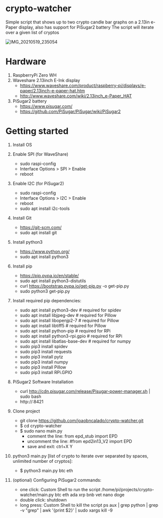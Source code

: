 # crypto-watcher

Simple script that shows up to two crypto candle bar graphs on a 2.13in e-Paper display, also has support for PiSugar2 battery
The script will iterate over a given list of cryptos

![IMG_20210519_235054](https://user-images.githubusercontent.com/12883662/118895158-873b9e00-b8fd-11eb-85e0-d2d9ac01b220.jpg)


# Hardware
1. RaspberryPi Zero WH
2. Waveshare 2.13inch E-Ink display
    - https://www.waveshare.com/product/raspberry-pi/displays/e-paper/2.13inch-e-paper-hat.htm
    - http://www.waveshare.com/wiki/2.13inch_e-Paper_HAT
3. PiSugar2 battery
    - https://www.pisugar.com/
    - https://github.com/PiSugar/PiSugar/wiki/PiSugar2

# Getting started
1. Install OS
2. Enable SPI (for WaveShare)
    - sudo raspi-config
    - Interface Options > SPI > Enable
    - reboot
3. Enable I2C (for PiSugar2)
    - sudo raspi-config
    - Interface Options > I2C > Enable
    - reboot
    - sudo apt install i2c-tools
4. Install Git
    - https://git-scm.com/
    - sudo apt install git
5. Install python3
    - https://www.python.org/
    - sudo apt install python3
6. Install pip
    - https://pip.pypa.io/en/stable/
    - sudo apt install python3-distutils
    - curl https://bootstrap.pypa.io/get-pip.py -o get-pip.py
    - sudo python3 get-pip.py
7. Install required pip dependencies:
    - sudo apt install python3-dev # required for spidev
    - sudo apt install libjpeg-dev # required for Pillow
    - sudo apt install libopenjp2-7 # required for Pillow
    - sudo apt install libtiff5 # required for Pillow
    - sudo apt install python-pip # required for RPi
    - sudo apt install python3-rpi.gpio # required for RPi
    - sudo apt install libatlas-base-dev # required for numpy
    - sudo pip3 install spidev
    - sudo pip3 install requests
    - sudo pip3 install pytz
    - sudo pip3 install numpy
    - sudo pip3 install Pillow
    - sudo pip3 install RPi.GPIO
8. PiSugar2 Software Installation
    - curl http://cdn.pisugar.com/release/Pisugar-power-manager.sh | sudo bash
    - http://<your raspberry ip>:8421
9. Clone project
    - git clone https://github.com/joaobncalado/crypto-watcher.git
    - $ cd crypto-watcher
    - $ sudo nano main.py
        - comment the line:
            from epd_stub import EPD
        - uncomment the line:
            #from epd2in13_V2 import EPD
        - save and exit:
            ctrl+X
            Y

10. python3 main.py [list of crypto to iterate over separated by spaces, unlimited number of cryptos]:
    - $ python3 main.py btc eth

11. (optional) Configuring PiSugar2 commands:
    - one click: Custom Shell to run the script
        /home/pi/projects/crypto-watcher/main.py btc eth ada xrp bnb vet nano doge
    - double click: shutdown
    - long press: Custom Shell to kill the script
        ps aux | grep python | grep -v "grep" | awk '{print $2}' | sudo xargs kill -9

